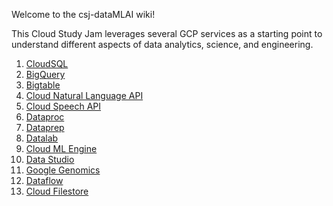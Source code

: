 Welcome to the csj-dataMLAI wiki!

This Cloud Study Jam leverages several GCP services as a starting point to understand different aspects of data analytics, science, and engineering.
1. [CloudSQL](https://cloud.google.com/sql/)
2. [BigQuery](https://cloud.google.com/bigquery/)
3. [Bigtable](https://cloud.google.com/bigtable/)
4. [Cloud Natural Language API](https://cloud.google.com/natural-language/)
5. [Cloud Speech API](https://cloud.google.com/speech-to-text/)
6. [Dataproc](https://cloud.google.com/dataproc/)
7. [Dataprep](https://cloud.google.com/dataprep/)
8. [Datalab](https://cloud.google.com/datalab/)
9. [Cloud ML Engine](https://cloud.google.com/ml-engine/)
10. [Data Studio](https://datastudio.google.com/overview)
11. [Google Genomics](https://cloud.google.com/genomics/)
12. [Dataflow](https://cloud.google.com/dataflow/)
13. [Cloud Filestore](https://cloud.google.com/filestore/)

